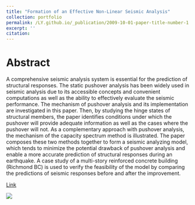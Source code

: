 ```yaml
---
title: "Formation of an Effective Non-Linear Seismic Analysis"
collection: portfolio
permalink: /LY.github.io/_publication/2009-10-01-paper-title-number-1
excerpt: ''
citation:
---
```



Abstract
===
A comprehensive seismic analysis system is essential for the prediction of structural responses. The static pushover analysis has been widely used in seismic analysis due to its accessible concepts and convenient computations as well as the ability to effectively evaluate the seismic performance. The mechanism of pushover analysis and its implementation are investigated in this paper. Then, by studying the hinge states of structural members, the paper identifies conditions under which the pushover will provide adequate information as well as the cases where the pushover will not. As a complementary approach with pushover analysis, the mechanism of the capacity spectrum method is illustrated. The paper composes these two methods together to form a seismic analyzing model, which tends to minimize the potential drawback of pushover analysis and enable a more accurate prediction of structural responses during an earthquake. A case study of a multi-story reinforced concrete building (Richmond BC) is used to verify the feasibility of the model by comparing the predictions of seismic responses before and after the improvement.

[Link](https://lorenyan98.github.io/LY.github.io/files/pushover.pdf)


<img src='https://lorenyan98.github.io/LY.github.io/images/pushover.png'>
